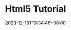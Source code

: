 ---
title: "Html5 Tutorial"
description: 
date: 2023-12-18T13:34:46+08:00
image: 
math: 
license: 
hidden: false
comments: true
draft: true
---